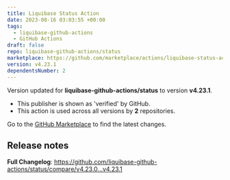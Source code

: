 ```yaml
---
title: Liquibase Status Action
date: 2023-08-16 03:03:55 +00:00
tags:
  - liquibase-github-actions
  - GitHub Actions
draft: false
repo: liquibase-github-actions/status
marketplace: https://github.com/marketplace/actions/liquibase-status-action
version: v4.23.1
dependentsNumber: 2
---
```



Version updated for **liquibase-github-actions/status** to version **v4.23.1**.
- This publisher is shown as 'verified' by GitHub.
- This action is used across all versions by **2** repositories.

Go to the [GitHub Marketplace](https://github.com/marketplace/actions/liquibase-status-action) to find the latest changes.

## Release notes

**Full Changelog**: https://github.com/liquibase-github-actions/status/compare/v4.23.0...v4.23.1
